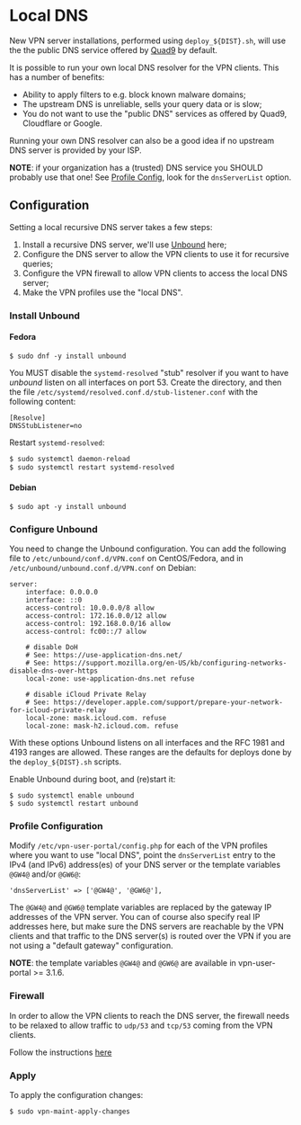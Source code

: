 # Local DNS

New VPN server installations, performed using `deploy_${DIST}.sh`, will use the 
the public DNS service offered by [Quad9](https://quad9.net/) by default.

It is possible to run your own local DNS resolver for the VPN clients. This has 
a number of benefits:

- Ability to apply filters to e.g. block known malware domains;
- The upstream DNS is unreliable, sells your query data or is slow;
- You do not want to use the "public DNS" services as offered by Quad9, 
  Cloudflare or Google.

Running your own DNS resolver can also be a good idea if no upstream DNS server 
is provided by your ISP.

**NOTE**: if your organization has a (trusted) DNS service you SHOULD probably
use that one! See [Profile Config](PROFILE_CONFIG.md), look for the 
`dnsServerList` option.

## Configuration

Setting a local recursive DNS server takes a few steps:

1. Install a recursive DNS server, we'll use 
   [Unbound](https://nlnetlabs.nl/projects/unbound/about/) here;
2. Configure the DNS server to allow the VPN clients to use it for recursive
   queries;
3. Configure the VPN firewall to allow VPN clients to access the local DNS 
   server;
4. Make the VPN profiles use the "local DNS".

### Install Unbound

#### Fedora

```
$ sudo dnf -y install unbound
```

You MUST disable the `systemd-resolved` "stub" resolver if you want to have 
_unbound_ listen on all interfaces on port 53. Create the directory,
and then the file `/etc/systemd/resolved.conf.d/stub-listener.conf` with the 
following content:

```
[Resolve]
DNSStubListener=no
```

Restart `systemd-resolved`:

```bash
$ sudo systemctl daemon-reload
$ sudo systemctl restart systemd-resolved
```

#### Debian 

```
$ sudo apt -y install unbound
```

### Configure Unbound

You need to change the Unbound configuration. You can add the following file
to `/etc/unbound/conf.d/VPN.conf` on CentOS/Fedora, and in 
`/etc/unbound/unbound.conf.d/VPN.conf` on Debian:

```
server:
    interface: 0.0.0.0
    interface: ::0
    access-control: 10.0.0.0/8 allow
    access-control: 172.16.0.0/12 allow
    access-control: 192.168.0.0/16 allow
    access-control: fc00::/7 allow

    # disable DoH
    # See: https://use-application-dns.net/
    # See: https://support.mozilla.org/en-US/kb/configuring-networks-disable-dns-over-https
    local-zone: use-application-dns.net refuse
    
    # disable iCloud Private Relay
    # See: https://developer.apple.com/support/prepare-your-network-for-icloud-private-relay
    local-zone: mask.icloud.com. refuse
    local-zone: mask-h2.icloud.com. refuse
```

With these options Unbound listens on all interfaces and the RFC 1981 and 4193 
ranges are allowed. These ranges are the defaults for deploys done by the 
`deploy_${DIST}.sh` scripts.

Enable Unbound during boot, and (re)start it:

```
$ sudo systemctl enable unbound
$ sudo systemctl restart unbound
```

### Profile Configuration

Modify `/etc/vpn-user-portal/config.php` for each of the VPN profiles 
where you want to use "local DNS", point the `dnsServerList` entry to
the IPv4 (and IPv6) address(es) of your DNS server or the template variables
`@GW4@` and/or `@GW6@`:

```
'dnsServerList' => ['@GW4@', '@GW6@'],
```

The `@GW4@` and `@GW6@` template variables are replaced by the gateway IP 
addresses of the VPN server. You can of course also specify real IP addresses 
here, but make sure the DNS servers are reachable by the VPN clients and that 
traffic to the DNS server(s) is routed over the VPN if you are not using a 
"default gateway" configuration.

**NOTE**: the template variables `@GW4@` and `@GW6@` are available in 
vpn-user-portal >= 3.1.6. 

### Firewall

In order to allow the VPN clients to reach the DNS server, the firewall needs
to be relaxed to allow traffic to `udp/53` and `tcp/53` coming from the VPN 
clients.

Follow the instructions [here](FIREWALL.md#local-dns)

### Apply

To apply the configuration changes:

```
$ sudo vpn-maint-apply-changes
```
